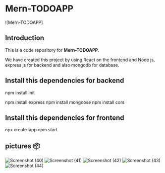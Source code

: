 # **Mern-TODOAPP**

![Mern-TODOAPP]


## **Introduction**

This is a code repository for **Mern-TODOAPP**.

We have created this project by using React on the frontend and Node js, express js for backend and also mongodb for database.

## **Install this dependencies for backend**
npm install init

npm install express
npm install mongoose
npm install cors
## **Install this dependencies for frontend**
npx create-app
npm start
## **pictures** 📦 
![Screenshot (40)](https://github.com/G3-67/MERN-TODOAPP/assets/86972845/9be2c611-56e6-445a-82fe-895000b74573)
![Screenshot (41)](https://github.com/G3-67/MERN-TODOAPP/assets/86972845/a0e7e5af-a3c1-48aa-a952-b08b9441fbe9)
![Screenshot (42)](https://github.com/G3-67/MERN-TODOAPP/assets/86972845/bdf05150-076c-4d3a-b303-3748b67b12f2)
![Screenshot (43)](https://github.com/G3-67/MERN-TODOAPP/assets/86972845/2e56997a-bcd8-434d-b01b-51d4a5a8c509)
![Screenshot (44)](https://github.com/G3-67/MERN-TODOAPP/assets/86972845/ba3dc042-9ece-452d-8e5a-364848766736)


